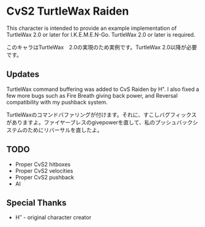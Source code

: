 # CvS2 TurtleWax Raiden
This character is intended to provide an example implementation of TurtleWax 2.0 or later for I.K.E.M.E.N-Go. TurtleWax 2.0 or later is required.

このキャラはTurtleWax　2.0の実現のため実例です。TurtleWax 2.0以降が必要です。

## Updates
TurtleWax command buffering was added to CvS Raiden by H". I also fixed a few more bugs such as Fire Breath giving back power, and
Reversal compatibility with my pushback system.

TurtleWaxのコマンドバファリングが付けます。それに、すこしバグフィックスがありますよ。ファイヤーブレスのgivepowerを直して、私のプッシュバックシステムのためにリバーサルを直したよ。

## TODO
* Proper CvS2 hitboxes
* Proper CvS2 velocities
* Proper CvS2 pushback
* AI

## Special Thanks
* H″ - original character creator